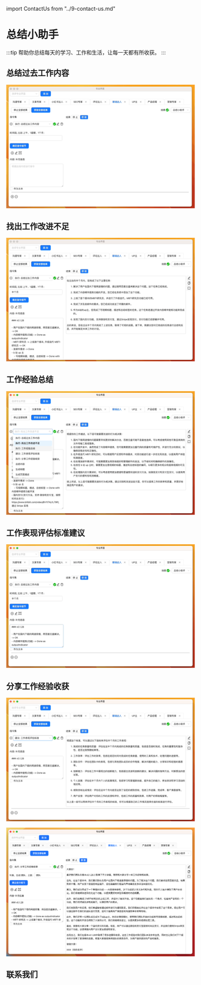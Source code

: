 import ContactUs from "../9-contact-us.md"

# 总结小助手

:::tip
帮助你总结每天的学习、工作和生活，让每一天都有所收获。
:::

## 总结过去工作内容

![](./img/8-summaryAssitant/2023-09-23-img-1-GPT%20AI%20Flow-demo-summaryAssitant.gif)

## 找出工作改进不足

![](./img/8-summaryAssitant/2023-09-23-img-2-GPT%20AI%20Flow-demo-summaryAssitant.gif)

## 工作经验总结

![](./img/8-summaryAssitant/2023-09-23-img-3-GPT%20AI%20Flow-demo-summaryAssitant.gif)

## 工作表现评估标准建议

![](./img/8-summaryAssitant/2023-09-23-img-4-GPT%20AI%20Flow-demo-summaryAssitant.gif)

## 分享工作经验收获

![](./img/8-summaryAssitant/2023-09-23-img-5-GPT%20AI%20Flow-demo-summaryAssitant.gif)

![](./img/8-summaryAssitant/2023-09-23-img-5-GPT%20AI%20Flow-demo-summaryAssitant-Done.png)

## 联系我们

<ContactUs/>
